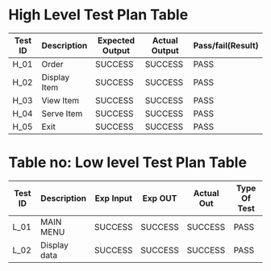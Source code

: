 # High Level Test Plan Table

|Test ID	|Description	|Expected Output	|Actual Output|	Pass/fail(Result)|
|----|-----------------|-----------------|---------------|-----------------|
|H_01	|Order|SUCCESS	|SUCCESS	|PASS|
|H_02	|Display Item	|SUCCESS	|SUCCESS	|PASS|
|H_03	|View Item|	SUCCESS	|SUCCESS	|PASS|
|H_04	|Serve Item |SUCCESS	|SUCCESS	|PASS|
|H_05	| Exit	|SUCCESS	|SUCCESS|	PASS|


# Table no: Low level Test Plan Table

|Test ID|	Description|	Exp Input|	Exp OUT|	Actual Out|	Type Of Test|
|--------|------------|-----------|---------|------------|------------|
|L_01	|MAIN MENU	|SUCCESS	|SUCCESS	|SUCCESS	|PASS|
|L_02	|Display data	|SUCCESS	|SUCCESS	|SUCCESS	|PASS|

